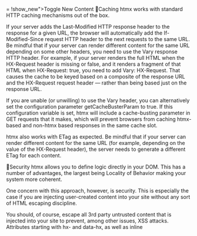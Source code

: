  = !show_new">Toggle New Content</button>
 <template x-if="show_new">
 <div id="new_content">
 <a hx-get="/server/newstuff" href="#">New Clickable</a>
 </div>
 </template>
</div>
🔗Caching
htmx works with standard HTTP caching mechanisms out of the box.

If your server adds the Last-Modified HTTP response header to the response for a given URL, the browser will automatically add the If-Modified-Since request HTTP header to the next requests to the same URL. Be mindful that if your server can render different content for the same URL depending on some other headers, you need to use the Vary response HTTP header. For example, if your server renders the full HTML when the HX-Request header is missing or false, and it renders a fragment of that HTML when HX-Request: true, you need to add Vary: HX-Request. That causes the cache to be keyed based on a composite of the response URL and the HX-Request request header — rather than being based just on the response URL.

If you are unable (or unwilling) to use the Vary header, you can alternatively set the configuration parameter getCacheBusterParam to true. If this configuration variable is set, htmx will include a cache-busting parameter in GET requests that it makes, which will prevent browsers from caching htmx-based and non-htmx based responses in the same cache slot.

htmx also works with ETag as expected. Be mindful that if your server can render different content for the same URL (for example, depending on the value of the HX-Request header), the server needs to generate a different ETag for each content.

🔗Security
htmx allows you to define logic directly in your DOM. This has a number of advantages, the largest being Locality of Behavior making your system more coherent.

One concern with this approach, however, is security. This is especially the case if you are injecting user-created content into your site without any sort of HTML escaping discipline.

You should, of course, escape all 3rd party untrusted content that is injected into your site to prevent, among other issues, XSS attacks. Attributes starting with hx- and data-hx, as well as inline <script> tags should be filtered.

It is important to understand that htmx does not require inline scripts or eval() for most of its features. You (or your security team) may use a CSP that intentionally disallows inline scripts and the use of eval(). This, however, will have no effect on htmx functionality, which will still be able to execute JavaScript code placed in htmx attributes and may be a security concern. With that said, if your site relies on inline scripts that you do wish to allow and have a CSP in place, you may need to define htmx.config.inlineScriptNonce–however, HTMX will add this nonce to all inline script tags it encounters, meaning a nonce-based CSP will no longer be effective for HTMX-loaded content.

To address this, if you don’t want a particular part of the DOM to allow for htmx functionality, you can place the hx-disable or data-hx-disable attribute on the enclosing element of that area.

This will prevent htmx from executing within that area in the DOM:

<div hx-disable>
 <%= user_content %>
</div>
This approach allows you to enjoy the benefits of Locality of Behavior while still providing additional safety if your HTML-escaping discipline fails.

🔗Configuring htmx
Htmx has some configuration options that can be accessed either programatically or declaratively. They are listed below:

You can set them directly in javascript, or you can use a meta tag:

<meta name="htmx-config" content='{"defaultSwapStyle":"outerHTML"}'>
🔗Conclusion
And that’s it!

Have fun with htmx! You can accomplish quite a bit without writing a lot of code!


 
